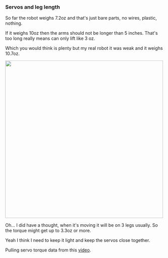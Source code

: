 ### Servos and leg length

So far the robot weighs 7.2oz and that's just bare parts, no wires, plastic, nothing.

If it weighs 10oz then the arms should not be longer than 5 inches. That's too long really means can only lift like 3 oz.

Which you would think is plenty but my real robot it was weak and it weighs 10.7oz.

<img src="../devlog/media/12-31-2021--old-robot-measurement.png" width="500">

Oh... I did have a thought, when it's moving it will be on 3 legs usually. So the torque might get up to 3.3oz or more.

Yeah I think I need to keep it light and keep the servos close together.

Pulling servo torque data from this [video](https://www.youtube.com/watch?v=X5KyveL1cWc).

